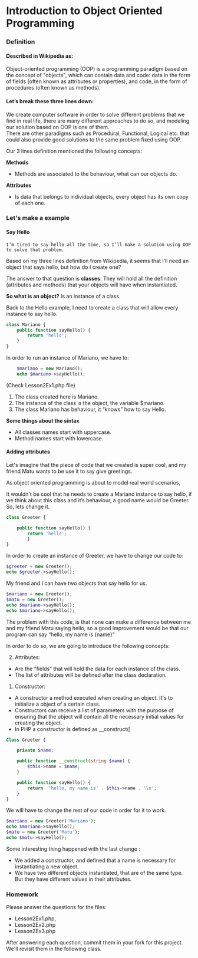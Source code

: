 # Introduction to Object Oriented Programming

### Definition

#### Described in Wikipedia as: 

Object-oriented programming (OOP) is a programming paradigm based on the concept of 
"objects", which can contain data and code: data in the form of fields (often known as 
attributes or properties), and code, in the form of procedures (often known as methods).

#### Let’s break these three lines down:

We create computer software in order to solve different problems that we 
find in real life, there are many different approaches to do so, 
and modeling our solution based on OOP is one of them.  
There are other paradigms such as Procedural, Functional, Logical etc. that could also provide good solutions to the 
same problem fixed using OOP.

Our 3 lines definition mentioned the following concepts:

**Methods**
- Methods are associated to the behaviour, what can our objects do.

**Attributes**
- Is data that belongs to individual objects, every object has its own copy of each one.

### Let's make a example

#### Say Hello

    I’m tired to say hello all the time, so I’ll make a solution using OOP to solve that problem.

Based on my three lines definition from Wikipedia, it seems that I’ll need an object that says hello, but how do I create 
one?

The answer to that question is **classes**: They will hold all the definition (attributes and methods) that your objects 
will have when instantiated.

**So what is an object?** Is an instance of a class. 

Back to the Hello example, I need to create a class that will allow every instance to say hello. 

```php
class Mariano {
	public function sayHello() {
		return 'hello';
    }
}
```

In order to run an instance of Mariano, we have to:
```php
	$mariano = new Mariano();
	echo $mariano->sayHello();
```
(Check Lesson2Ex1.php file)

1. The class created here is Mariano.
2. The instance of the class is the object, the variable $mariano.
3. The class Mariano has behaviour, it “knows” how to say Hello.


**Some things about the sintax**

* All classes names start with uppercase.
* Method names start with lowercase.

#### Adding attributes

Let's imagine that the piece of code that we created is super cool, and my friend Matu wants to be use it to say 
give greetings.

As object oriented programming is about to model real world scenarios, 

It wouldn't be cool that he needs to create a Mariano instance to say hello, if we think about this class and it’s 
behaviour, a good name would be Greeter. So, lets change it.

```php
class Greeter {

	public function sayHello() {
		return 'hello';
        }
}
```
In order to create an instance of Greeter, we have to change our code to:

```php
$greeter = new Greeter();
echo $greeter->sayHello();
```

My friend and I can have two objects that say hello for us.

```php
$mariano = new Greeter();
$matu = new Greeter();
echo $mariano->sayHello();
echo $mariano->sayHello();
```


The problem with this code, is that none can make a difference between me and my friend Matu saying hello, 
so a good improvement would be that our program can say “hello, my name is {name}”
 
In order to do so, we are going to introduce the following concepts:


2. Attributes: 
- Are the “fields” that will hold the data for each instance of the class.
- The list of attributes will be defined after the class declaration.

1. Constructor: 
- A constructor a method executed when creating an object. It's to initialize a object of a certain class.
- Constructors can receive a list of parameters with the purpose of ensuring that the object will contain all the 
necessary initial values for creating the object.
- In PHP a constructor is defined as __construct() 

```php
Class Greeter {

	private $name;

	public function __construct(string $name) {
		$this->name = $name;
	}

	public function sayHello() {
		return  'hello, my name is' . $this->name . '\n';
    }
}
```

We will have to change the rest of our code in order for it to work.
```php
$mariano = new Greeter('Mariano');
echo $mariano->sayHello();
$matu = new Greeter('Matu');
echo $matu->sayHello();
```

Some interesting thing happened with the last change :

- We added a constructor, and defined that a name is necessary for instantiating a new object.
- We have two different objects instantiated, that are of the same type. But they have different values in their attributes.


### Homework

Please answer the questions for the files:
 - Lesson2Ex1.php, 
 - Lesson2Ex2.php  
 - Lesson2Ex3.php

After answering each question, commit them in your fork for this project. We'll revisit them in the following class.
